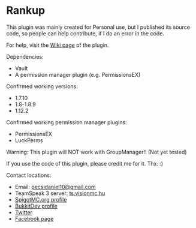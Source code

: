# Rankup
This plugin was mainly created for Personal use, but I published its source code, so people can help contribute, if I do an error in the code.

For help, visit the [Wiki page](https://github.com/Pdani001/Rankup/wiki) of the plugin.

Dependencies:
* Vault
* A permission manager plugin (e.g. PermissionsEX)

Confirmed working versions:
* 1.7.10
* 1.8-1.8.9
* 1.12.2

Confirmed working permission manager plugins:
* PermissionsEX
* LuckPerms

Warning: This plugin will NOT work with GroupManager!! (Not yet tested)

If you use the code of this plugin, please credit me for it. Thx. :)

Contact locations:
* Email: [pecsidaniel10@gmail.com](mailto:pecsidaniel10@gmail.com)
* TeamSpeak 3 server: [ts.visionmc.hu](ts3server://ts.visionmc.hu)
* [SpigotMC.org profile](https://www.spigotmc.org/members/pdani001.75903/)
* [BukkitDev profile](https://dev.bukkit.org/members/Pdani001)
* [Twitter](https://twitter.com/Pdani001)
* [Facebook page](https://fb.com/itspdani/)
